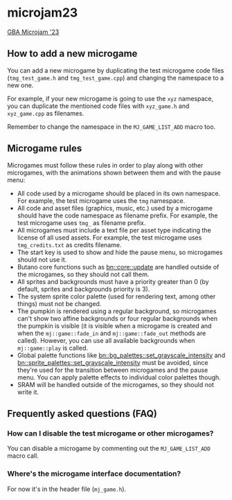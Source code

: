 # microjam23

[GBA Microjam '23](https://itch.io/jam/gba-microjam-23)


## How to add a new microgame

You can add a new microgame by duplicating the test microgame code files (`tmg_test_game.h` and `tmg_test_game.cpp`) and changing the namespace to a new one.

For example, if your new microgame is going to use the `xyz` namespace, you can duplicate the mentioned code files with `xyz_game.h` and `xyz_game.cpp` as filenames.

Remember to change the namespace in the `MJ_GAME_LIST_ADD` macro too.


## Microgame rules

Microgames must follow these rules in order to play along with other microgames, with the animations shown between them and with the pause menu:

* All code used by a microgame should be placed in its own namespace. For example, the test microgame uses the `tmg` namespace.
* All code and asset files (graphics, music, etc.) used by a microgame should have the code namespace as filename prefix. For example, the test microgame uses `tmg_` as filename prefix.
* All microgames must include a text file per asset type indicating the license of all used assets. For example, the test microgame uses `tmg_credits.txt` as credits filename.
* The start key is used to show and hide the pause menu, so microgames should not use it.
* Butano core functions such as [bn::core::update](https://gvaliente.github.io/butano/namespacebn_1_1core.html#aa849bfe482eb6964e3a29f9eba78f7b6) are handled outside of the microgames, so they should not call them.
* All sprites and backgrounds must have a priority greater than 0 (by default, sprites and backgrounds priority is 3).
* The system sprite color palette (used for rendering text, among other things) must not be changed.
* The pumpkin is rendered using a regular background, so microgames can't show two affine backgrounds or four regular backgrounds when the pumpkin is visible (it is visible when a microgame is created and when the `mj::game::fade_in` and `mj::game::fade_out` methods are called). However, you can use all available backgrounds when `mj::game::play` is called.
* Global palette functions like [bn::bg_palettes::set_grayscale_intensity](https://gvaliente.github.io/butano/namespacebn_1_1bg__palettes.html#ac18a981b7cf0220b1ca15b2f9fb5e019) and [bn::sprite_palettes::set_grayscale_intensity](https://gvaliente.github.io/butano/namespacebn_1_1sprite__palettes.html#ad793f7d303292c99e754d2c9715b7fe9) must be avoided, since they're used for the transition between microgames and the pause menu. You can apply palette effects to individual color palettes though.
* SRAM will be handled outside of the microgames, so they should not write it.


## Frequently asked questions (FAQ)

### How can I disable the test microgame or other microgames?
You can disable a microgame by commenting out the `MJ_GAME_LIST_ADD` macro call.

### Where's the microgame interface documentation?
For now it's in the header file (`mj_game.h`).
